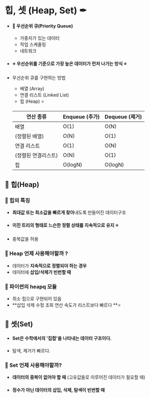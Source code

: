 # 힙, 셋 (Heap, Set) ✒

- #### 🔎 우선순위 큐(Priority Queue) 

  - 가중치가 있는 데이터
  - 작업 스케줄링
  - 네트워크 

- #### ⭐ 우선순위를 기준으로 가장 높은 데이터가 먼저 나가는 방식 ⭐

- 우선순위 큐를 구현하는 방법

  - 배열 (Array)
  - 연결 리스트 (Linked List)
  - 힙 (Heap)  ⭐

  | 연산 종류           | Enqueue (추가) | Dequeue (제거) |
  | ------------------- | -------------- | -------------- |
  | 배열                | O(1)           | O(N)           |
  | (정렬된 배열)       | O(N)           | O(1)           |
  | 연결 리스트         | O(1)           | O(N)           |
  | (정렬된 연결리스트) | O(N)           | O(1)           |
  | 힙                  | O(logN)        | O(logN)        |

  

## 📝 힙(Heap)

### 📌 힙의 특징

- **최대값 또는 최소값을 빠르게 찾아**내도록 만들어진 데이터구조

- #### 이진 트리의 형태로 느슨한 정렬 상태를 지속적으로 유지 ⭐

- 중복값을 허용

### 📌 Heap 언제 사용해야할까 ? 

- 데이터가 **지속적으로 정렬되야 하는 경우**
- 데이터에 **삽입/삭제가 빈번할 때**

### 📌 파이썬의 heapq 모듈 

- 최소 힙으로 구현되어 있음
- **삽입 삭제 수정 조회 연산 속도가 리스트보다 빠르다 **⭐

## 📝 셋(Set)

- #### Set은 수학에서의 '집합'을 나타내는 데이터 구조이다.

- 탐색, 제거가 빠르다.

### 📌 Set 언제 사용해야할까?

- **데이터의 중복이 없어야 할 때** (고유값들로 이루어진 데이터가 필요할 때)

- #### 정수가 아닌 데이터의 삽입, 삭제, 탐색이 빈번할 때

 
